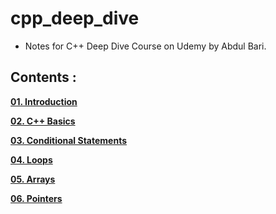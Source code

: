 # cpp_deep_dive

- Notes for C++ Deep Dive Course on Udemy by Abdul Bari.

## Contents :

**[01. Introduction<br />](https://github.com/AnmolTomer/cpp_deep_dive/tree/master/01.%20Introduction)**

**[02. C++ Basics<br />](https://github.com/AnmolTomer/cpp_deep_dive/tree/master/02.%20C%2B%2B%20Basics)**

**[03. Conditional Statements<br />](https://github.com/AnmolTomer/cpp_deep_dive/tree/master/03.%20Conditional%20Statements)**

**[04. Loops<br />](https://github.com/AnmolTomer/cpp_deep_dive/tree/master/04.%20Loops)**

**[05. Arrays<br />](https://github.com/AnmolTomer/cpp_deep_dive/tree/master/05.%20Arrays)**

**[06. Pointers<br />](https://github.com/AnmolTomer/cpp_deep_dive/tree/master/06.%20Pointers)**
